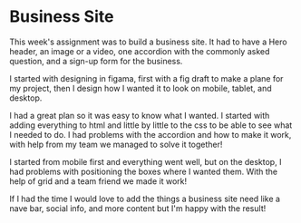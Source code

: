 # Business Site

This week's assignment was to build a business site. It had to have a Hero header, an image or a video, 
one accordion with the commonly asked question, and a sign-up form for the business.  

I started with designing in figama, first with a fig draft to make a plane for my project, then I design how I wanted it to look on mobile, 
tablet, and desktop. 

I had a great plan so it was easy to know what I wanted. I started with adding everything to 
html and little by little to the css to be able to see what I needed to do. I had problems with 
the accordion and how to make it work, with help from my team we managed to solve it together!

I started from mobile first and everything went well, but on the desktop, I had problems with positioning 
the boxes where I wanted them. With the help of grid and a team friend we made it work! 

If I had the time I would love to add the things a business site need
like a nave bar, social info, and more content but I'm happy with the result!




